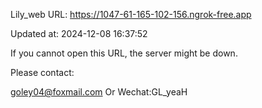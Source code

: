 Lily_web URL: https://1047-61-165-102-156.ngrok-free.app

Updated at: 2024-12-08 16:37:52

If you cannot open this URL, the server might be down.

Please contact: 

goley04@foxmail.com Or Wechat:GL_yeaH